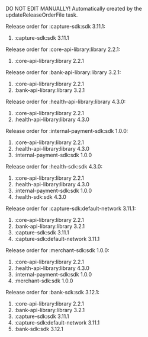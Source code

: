DO NOT EDIT MANUALLY!
Automatically created by the updateReleaseOrderFile task.

Release order for :capture-sdk:sdk 3.11.1:
 1. :capture-sdk:sdk 3.11.1

Release order for :core-api-library:library 2.2.1:
 1. :core-api-library:library 2.2.1

Release order for :bank-api-library:library 3.2.1:
 1. :core-api-library:library 2.2.1
 2. :bank-api-library:library 3.2.1

Release order for :health-api-library:library 4.3.0:
 1. :core-api-library:library 2.2.1
 2. :health-api-library:library 4.3.0

Release order for :internal-payment-sdk:sdk 1.0.0:
 1. :core-api-library:library 2.2.1
 2. :health-api-library:library 4.3.0
 3. :internal-payment-sdk:sdk 1.0.0

Release order for :health-sdk:sdk 4.3.0:
 1. :core-api-library:library 2.2.1
 2. :health-api-library:library 4.3.0
 3. :internal-payment-sdk:sdk 1.0.0
 4. :health-sdk:sdk 4.3.0

Release order for :capture-sdk:default-network 3.11.1:
 1. :core-api-library:library 2.2.1
 2. :bank-api-library:library 3.2.1
 3. :capture-sdk:sdk 3.11.1
 4. :capture-sdk:default-network 3.11.1

Release order for :merchant-sdk:sdk 1.0.0:
 1. :core-api-library:library 2.2.1
 2. :health-api-library:library 4.3.0
 3. :internal-payment-sdk:sdk 1.0.0
 4. :merchant-sdk:sdk 1.0.0

Release order for :bank-sdk:sdk 3.12.1:
 1. :core-api-library:library 2.2.1
 2. :bank-api-library:library 3.2.1
 3. :capture-sdk:sdk 3.11.1
 4. :capture-sdk:default-network 3.11.1
 5. :bank-sdk:sdk 3.12.1

